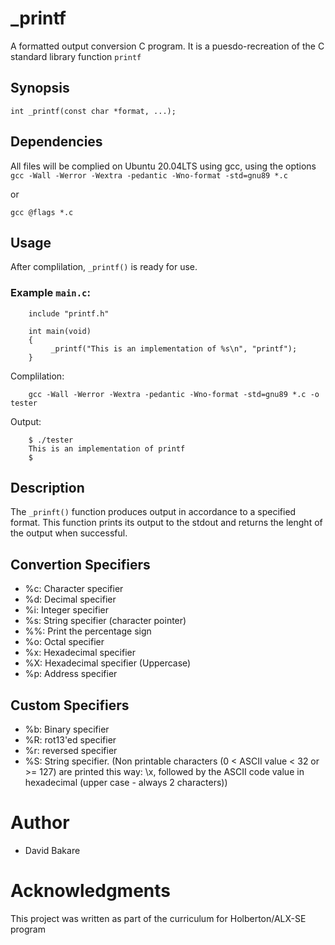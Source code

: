 # _printf
A formatted output conversion C program. It is a puesdo-recreation of the C standard library function `printf`

## Synopsis
`int _printf(const char *format, ...);`

## Dependencies
All files will be complied on Ubuntu 20.04LTS using gcc, using the options `gcc -Wall -Werror -Wextra -pedantic -Wno-format -std=gnu89 *.c`

or

`gcc @flags *.c`

## Usage
After complilation, `_printf()` is ready for use.
### Example `main.c`:
```
    include "printf.h"

    int main(void)
    {
         _printf("This is an implementation of %s\n", "printf");
    }
```
Complilation:
```
    gcc -Wall -Werror -Wextra -pedantic -Wno-format -std=gnu89 *.c -o tester
```
Output:
```
    $ ./tester
    This is an implementation of printf
    $
```
## Description
The `_prinft()` function produces output in accordance to a specified format. This function prints its output to the stdout and returns the lenght of the output when successful.

## Convertion Specifiers
- %c: Character specifier
- %d: Decimal specifier
- %i: Integer specifier
- %s: String specifier (character pointer)
- %%: Print the percentage sign
- %o: Octal specifier
- %x: Hexadecimal specifier
- %X: Hexadecimal specifier (Uppercase)
- %p: Address specifier

## Custom Specifiers
- %b: Binary specifier
- %R: rot13'ed specifier
- %r: reversed specifier
- %S: String specifier.
 (Non printable characters (0 < ASCII value < 32 or >= 127) are printed this way: \x, followed by the ASCII code value in hexadecimal (upper case - always 2 characters))

# Author
- David Bakare
# Acknowledgments
This project was written as part of the curriculum for Holberton/ALX-SE program

